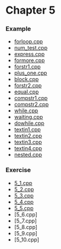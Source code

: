 # Chapter 5

### Example
* [forloop.cpp](forloop.cpp)
* [num_test.cpp](num_test.cpp)
* [express.cpp](express.cpp)
* [formore.cpp](formore.cpp)
* [forstr1.cpp](forstr1.cpp)
* [plus_one.cpp](plus_one.cpp)
* [block.cpp](block.cpp)
* [forstr2.cpp](forstr2.cpp)
* [equal.cpp](equal.cpp)
* [compstr1.cpp](compstr1.cpp)
* [compstr2.cpp](compstr2.cpp)
* [while.cpp](while.cpp)
* [waiting.cpp](waiting.cpp)
* [dowhile.cpp](dowhile.cpp)
* [textin1.cpp](textin1.cpp)
* [textin2.cpp](textin2.cpp)
* [textin3.cpp](textin3.cpp)
* [textin4.cpp](textin4.cpp)
* [nested.cpp](nested.cpp)

### Exercise
* [5_1.cpp](5_1.cpp)
* [5_2.cpp](5_2.cpp)
* [5_3.cpp](5_3.cpp)
* [5_4.cpp](5_4.cpp)
* [5_5.cpp](5_5.cpp)
* [5_6.cpp]
* [5_7.cpp]
* [5_8.cpp]
* [5_9.cpp]
* [5_10.cpp]
